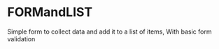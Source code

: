 # FORMandLIST
Simple form to collect data and add it to a list of items, With basic form validation
